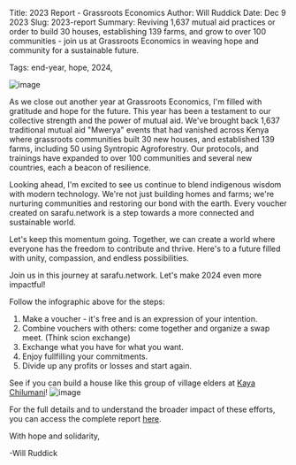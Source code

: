 Title: 2023 Report - Grassroots Economics
Author: Will Ruddick
Date: Dec 9 2023
Slug: 2023-report
Summary: Reviving 1,637 mutual aid practices or order to build 30 houses, establishing 139 farms, and grow to over 100 communities - join us at Grassroots Economics in weaving hope and community for a sustainable future.

Tags: end-year, hope, 2024, 

![image](images/blog/2023-report1.webp)

As we close out another year at Grassroots Economics, I'm filled with gratitude and hope for the future. This year has been a testament to our collective strength and the power of mutual aid. We've brought back 1,637 traditional mutual aid "Mwerya" events that had vanished across Kenya where grassroots communities built 30 new houses, and established 139 farms, including 50 using Syntropic Agroforestry. Our protocols, and trainings have expanded to over 100 communities and several new countries, each a beacon of resilience.

Looking ahead, I'm excited to see us continue to blend indigenous wisdom with modern technology. We're not just building homes and farms; we're nurturing communities and restoring our bond with the earth. Every voucher created on sarafu.network is a step towards a more connected and sustainable world.

Let's keep this momentum going. Together, we can create a world where everyone has the freedom to contribute and thrive. Here's to a future filled with unity, compassion, and endless possibilities.

Join us in this journey at sarafu.network. Let's make 2024 even more impactful!

Follow the infographic above for the steps:

1. Make a voucher - it's free and is an expression of your intention. 
2. Combine vouchers with others: come together and organize a swap meet. (Think scion exchange)
3. Exchange what you have for what you want.
4. Enjoy fullfilling your commitments.
5. Divide up any profits or losses and start again. 

See if you can build a house like this group of village elders at [Kaya Chilumani](https://grassecon.org/kaya-chiman)!
![image](images/blog/kaya-chiman1.webp)

For the full details and to understand the broader impact of these efforts, you can access the complete report [here](/pdfs-downloadable/GE_2023_Report.pdf).


With hope and solidarity,

-Will Ruddick
